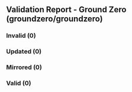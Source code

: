 ## Validation Report - Ground Zero (groundzero/groundzero)


### Invalid (0)
### Updated (0)
### Mirrored (0)
### Valid (0)
